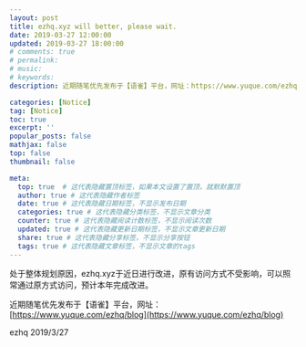 ```yaml
---
layout: post
title: ezhq.xyz will better, please wait.
date: 2019-03-27 12:00:00
updated: 2019-03-27 18:00:00
# comments: true
# permalink: 
# music: 
# keywords: 
description: 近期随笔优先发布于【语雀】平台，网址：https://www.yuque.com/ezhq/blog

categories: [Notice]
tag: [Notice]
toc: true
excerpt: ''
popular_posts: false
mathjax: false
top: false
thumbnail: false

meta:
  top: true  # 这代表隐藏置顶标签，如果本文设置了置顶，就默默置顶
  author: true # 这代表隐藏作者标签
  date: true # 这代表隐藏日期标签，不显示发布日期
  categories: true # 这代表隐藏分类标签，不显示文章分类
  counter: true # 这代表隐藏阅读计数标签，不显示阅读次数
  updated: true # 这代表隐藏更新日期标签，不显示文章更新日期
  share: true # 这代表隐藏分享标签，不显示分享按钮
  tags: true # 这代表隐藏文章标签，不显示文章的tags
---
```


<!--more-->

处于整体规划原因，ezhq.xyz于近日进行改进，原有访问方式不受影响，可以照常通过原方式访问，预计本年完成改进。

近期随笔优先发布于【语雀】平台，网址：[https://www.yuque.com/ezhq/blog](https://www.yuque.com/ezhq/blog) 

ezhq
2019/3/27
